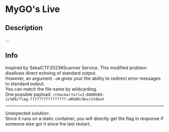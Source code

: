 # MyGO's Live

## Description
...  

## Info
Inspired by SekaiCTF2023#Scanner Service. This modified problem disallows direct echoing of standard output.  
However, an argument `-oN` gives your the ability to redirect error messages to standard output.  
You can match the file name by wildcarding.  
One possible payload: `/checker?url=1:8080%09-iL%09/flag-????????????????-oN%09/dev/stdout`

---

Unexpected solution:   
Since it runs on a static container, you will directly get the flag in response if someone else got it since the last restart.